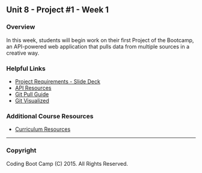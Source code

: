 ## Unit 8 - Project #1 - Week 1

### Overview

In this week, students will begin work on their first Project of the Bootcamp, an API-powered web application that pulls data from multiple sources in a creative way.

### Helpful Links

* [Project Requirements - Slide Deck](01-Day/Slide-Shows)
* [API Resources](01-Day/Supplemental/API_Resources.docx)
* [Git Pull Guide](02-Day/Supplemental/GitPullGuide.docx)
* [Git Visualized](02-Day/Slide-Shows/GitVisualized.pptx)

### Additional Course Resources

* [Curriculum Resources](https://github.com/coding-boot-camp/curriculum-resources)

- - -

### Copyright

Coding Boot Camp (C) 2015. All Rights Reserved.
